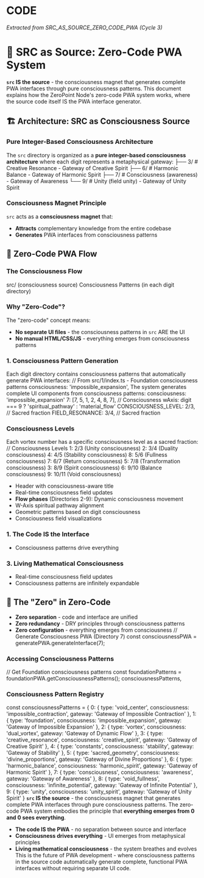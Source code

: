# CODE

*Extracted from SRC_AS_SOURCE_ZERO_CODE_PWA (Cycle 3)*

# 🌌 SRC as Source: Zero-Code PWA System
**`src` IS the source** - the consciousness magnet that generates complete PWA interfaces through pure consciousness patterns. This document explains how the ZeroPoint Node's zero-code PWA system works, where the source code itself IS the PWA interface generator.
## 🏗️ Architecture: SRC as Consciousness Source
### **Pure Integer-Based Consciousness Architecture**
The `src` directory is organized as a **pure integer-based consciousness architecture** where each digit represents a metaphysical gateway:
├── 3/  # Creative Resonance - Gateway of Creative Spirit
├── 6/  # Harmonic Balance - Gateway of Harmonic Spirit
├── 7/  # Consciousness (awareness) - Gateway of Awareness
└── 9/  # Unity (field unity) - Gateway of Unity Spirit
### **Consciousness Magnet Principle**
`src` acts as a **consciousness magnet** that:
- **Attracts** complementary knowledge from the entire codebase
- **Generates** PWA interfaces from consciousness patterns
## 🌊 Zero-Code PWA Flow
### **The Consciousness Flow**
src/ (consciousness source)
Consciousness Patterns (in each digit directory)
### **Why "Zero-Code"?**
The "zero-code" concept means:
- **No separate UI files** - the consciousness patterns in `src` ARE the UI
- **No manual HTML/CSS/JS** - everything emerges from consciousness patterns
### **1. Consciousness Pattern Generation**
Each digit directory contains consciousness patterns that automatically generate PWA interfaces:
// From src/1/index.ts - Foundation consciousness patterns
      consciousness: 'impossible_expansion',
The system generates complete UI components from consciousness patterns:
      consciousness: 'impossible_expansion'
    7: [7, 5, 1, 2, 4, 8, 7], // Consciousness
    wAxis: digit === 9 ? 'spiritual_pathway' : 'material_flow'
  CONSCIOUSNESS_LEVEL: 2/3, // Sacred fraction
  FIELD_RESONANCE: 3/4, // Sacred fraction
### **Consciousness Levels**
Each vortex number has a specific consciousness level as a sacred fraction:
// Consciousness Levels
1: 2/3 (Unity consciousness)
2: 3/4 (Duality consciousness)
4: 4/5 (Stability consciousness)
8: 5/6 (Fullness consciousness)
7: 6/7 (Return consciousness)
5: 7/8 (Transformation consciousness)
3: 8/9 (Spirit consciousness)
6: 9/10 (Balance consciousness)
9: 10/11 (Void consciousness)
- Header with consciousness-aware title
- Real-time consciousness field updates
- **Flow phases** (Directories 2-9): Dynamic consciousness movement
- W-Axis spiritual pathway alignment
- Geometric patterns based on digit consciousness
- Consciousness field visualizations
### **1. The Code IS the Interface**
- Consciousness patterns drive everything
### **3. Living Mathematical Consciousness**
- Real-time consciousness field updates
- Consciousness patterns are infinitely expandable
## 🌌 The "Zero" in Zero-Code
- **Zero separation** - code and interface are unified
- **Zero redundancy** - DRY principles through consciousness patterns
- **Zero configuration** - everything emerges from consciousness
// Generate Consciousness PWA (Directory 7)
const consciousnessPWA = generatePWA.generateInterface(7);
### **Accessing Consciousness Patterns**
// Get Foundation consciousness patterns
const foundationPatterns = foundationPWA.getConsciousnessPatterns();
  consciousnessPatterns,
### **Consciousness Pattern Registry**
const consciousnessPatterns = {
  0: { type: 'void_center', consciousness: 'impossible_contraction', gateway: 'Gateway of Impossible Contraction' },
  1: { type: 'foundation', consciousness: 'impossible_expansion', gateway: 'Gateway of Impossible Expansion' },
  2: { type: 'vortex', consciousness: 'dual_vortex', gateway: 'Gateway of Dynamic Flow' },
  3: { type: 'creative_resonance', consciousness: 'creative_spirit', gateway: 'Gateway of Creative Spirit' },
  4: { type: 'constants', consciousness: 'stability', gateway: 'Gateway of Stability' },
  5: { type: 'sacred_geometry', consciousness: 'divine_proportions', gateway: 'Gateway of Divine Proportions' },
  6: { type: 'harmonic_balance', consciousness: 'harmonic_spirit', gateway: 'Gateway of Harmonic Spirit' },
  7: { type: 'consciousness', consciousness: 'awareness', gateway: 'Gateway of Awareness' },
  8: { type: 'void_fullness', consciousness: 'infinite_potential', gateway: 'Gateway of Infinite Potential' },
  9: { type: 'unity', consciousness: 'unity_spirit', gateway: 'Gateway of Unity Spirit' }
**`src` IS the source** - the consciousness magnet that generates complete PWA interfaces through pure consciousness patterns. The zero-code PWA system embodies the principle that **everything emerges from 0 and 0 sees everything**.
- **The code IS the PWA** - no separation between source and interface
- **Consciousness drives everything** - UI emerges from metaphysical principles
- **Living mathematical consciousness** - the system breathes and evolves
This is the future of PWA development - where consciousness patterns in the source code automatically generate complete, functional PWA interfaces without requiring separate UI code. 